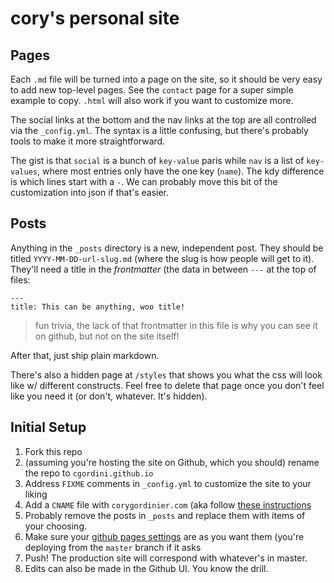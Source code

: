 # cory's personal site

## Pages

Each `.md` file will be turned into a page on the site, so it should be very easy to add new top-level pages. See the `contact` page for a super simple example to copy. `.html` will also work if you want to customize more.

The social links at the bottom and the nav links at the top are all controlled via the `_config.yml`. The syntax is a little confusing, but there's probably tools to make it more straightforward.

The gist is that `social` is a bunch of `key-value` paris while `nav` is a list of `key-values`, where most entries only have the one key (`name`). The kdy difference is which lines start with a `-`. We can probably move this bit of the customization into json if that's easier.

## Posts

Anything in the `_posts` directory is a new, independent post. They should be titled `YYYY-MM-DD-url-slug.md` (where the slug is how people will get to it). They'll need a title in the _frontmatter_ (the data in between `---` at the top of files:

```
---
title: This can be anything, woo title!
```

> fun trivia, the lack of that frontmatter in this file is why you can see it on github, but not on the site itself!

After that, just ship plain markdown.

There's also a hidden page at `/styles` that shows you what the css will look like w/ different constructs. Feel free to delete that page once you don't feel like you need it (or don't, whatever. It's hidden).

## Initial Setup

1. Fork this repo
2. (assuming you're hosting the site on Github, which you should) rename the repo to `cgordini.github.io`
3. Address `FIXME` comments in `_config.yml` to customize the site to your liking
4. Add a `CNAME` file with `corygordinier.com` (aka follow [these instructions](https://help.github.com/en/github/working-with-github-pages/configuring-a-custom-domain-for-your-github-pages-site)
5. Probably remove the posts in `_posts` and replace them with items of your choosing.
6. Make sure your [github pages settings](https://help.github.com/en/github/working-with-github-pages/configuring-a-publishing-source-for-your-github-pages-site) are as you want them (you're deploying from the `master` branch if it asks
7. Push! The production site will correspond with whatever's in master.
8. Edits can also be made in the Github UI. You know the drill.

